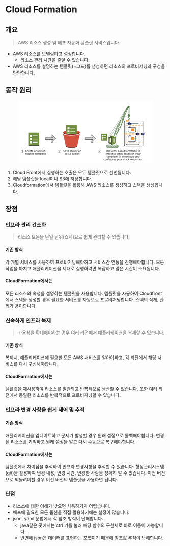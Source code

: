 # Cloud Formation



## 개요&#x20;

> AWS 리소스 생성 및 배포 자동화 템플릿 서비스입니다.

* AWS 리소스를 모델링하고 설정합니다.&#x20;
  * 리소스 관리 시간을 줄일 수 있습니다.
* AWS 리소스를 설명하는 템플릿(=코드)를 생성하면 리소스의 프로비저닝과 구성을 담당합니다.&#x20;



## 동작 원리&#x20;

<figure><img src="../../.gitbook/assets/image.png" alt=""><figcaption></figcaption></figure>



1. Cloud Front에서 실행하는 호출은 모두 템플릿으로 선언됩니다.&#x20;
2. 해당 템플릿을 local이나 S3에 저장합니다.&#x20;
3. Cloudformation에서 템플릿을 활용해 AWS 리소스를 생성하고 스택을 생성합니다.&#x20;



## 장점&#x20;

### 인프라 관리 간소화&#x20;

> 리소스 모음을 단일 단위(스택)으로 쉽게 관리할 수 있습니다.&#x20;

#### 기존 방식&#x20;

각 개별 서비스를 사용하여 프로비저닝해야하고 서비스간 연동을 진행해야합니다. 모든 작업을 마치고 애플리케이션을 제대로 실행하려면 복잡하고 많은 시간이 소요됩니다.&#x20;

#### CloudFormation에서는&#x20;

모든 리소스와 속성을 설명하는 템플릿을 사용합니다. 템플릿을 사용하여 Cloudfront에서 스택을 생성할 경우 필요한 서비스를 자동으로 프로비저닝합니다. 스택의 삭제, 관리가 용이합니다.

### 신속하게 인프라 복제&#x20;

> 가용성을 확대해야하는 경우 여러 리전에서 애플리케이션을 복제할 수 있습니다.&#x20;

#### 기존 방식&#x20;

복제시, 애플리케이션에 필요한 모든 AWS 서비스를 알아야하고, 각 리전에서 해당 서비스를 다시 구성해야합니다.&#x20;

#### CloudFormation에서는&#x20;

템플릿을 재사용하여 리소스를 일관되고 반복적으로 생산할 수 있습니다. 또한 여러 리전에서 동일한 리소스를 반복적으로 프로비저닝할 수 있습니다.&#x20;



### 인프라 변경 사항을 쉽게 제어 및 추적&#x20;

#### 기존 방식&#x20;

애플리케이션을 업데이트하고 문제가 발생할 경우 원래 설정으로 롤백해야합니다. 변경된 리소스를 기억하고 원래 설정을 알고 다시 수동으로 복구해야합니다.&#x20;

#### CloudFormation에서는&#x20;

템플릿에서 차이점을 추적하여 인프라 변경사항을 추적할 수 있습니다. 형상관리시스템(git)을 활용하여 변경 내용, 변경 시간, 변경한 사람을 정확히 알 수 있습니다. 이전 버전으로 되돌려야할 경우 이전 버전의 템플릿을 사용하면 됩니다.&#x20;



### 단점&#x20;

* 리소스에 대한 이해가 낮으면 사용하기가 어렵습니다.&#x20;
* 배포에 필요한 모든 옵션을 직접 활용하기에는 설정이 많습니다.&#x20;
* json, yaml 문법에서 각 참조 방식이 난해합니다.&#x20;
  * java같은 곳에서는 ctrl 키를 눌러 해당 함수의 구현체로 바로 이동이 가능합니다.
  * 반면에 json은 데이터를 표현하는 포멧이기 때문에 참조값 추적이 난해합니다.





